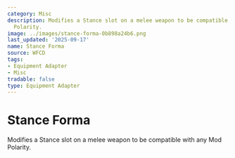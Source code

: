 ```yaml
---
category: Misc
description: Modifies a Stance slot on a melee weapon to be compatible with any Mod
  Polarity.
image: ../images/stance-forma-0b898a24b6.png
last_updated: '2025-09-17'
name: Stance Forma
source: WFCD
tags:
- Equipment Adapter
- Misc
tradable: false
type: Equipment Adapter
---
```


# Stance Forma

Modifies a Stance slot on a melee weapon to be compatible with any Mod Polarity.

